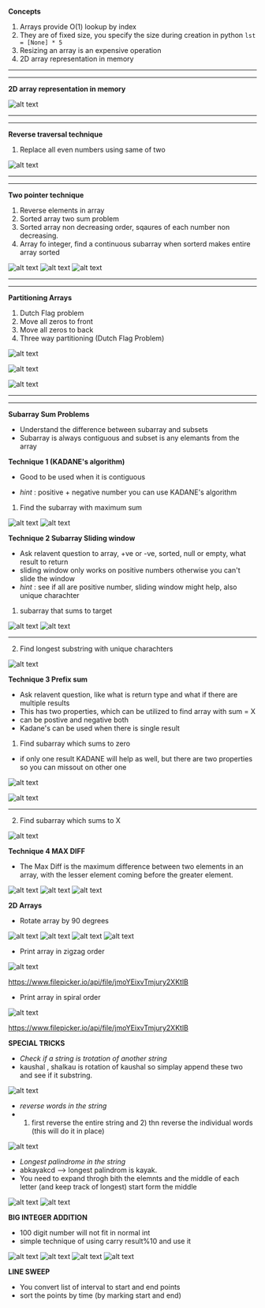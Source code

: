 **Concepts**

1. Arrays provide O(1) lookup by index
2. They are of fixed size, you specify the size during creation in python `lst = [None] * 5`
3. Resizing an array is an expensive operation
4. 2D array representation in memory

----
----
**2D array representation in memory**

![alt text](images/2d_representation.png "Title")

----
----

**Reverse traversal technique**
1. Replace all even numbers using same of two

![alt text](images/reverse_traversal.png "Title")

----
----

**Two pointer technique**
1. Reverse elements in array
2. Sorted array two sum problem
3. Sorted array non decreasing order, sqaures of each number non decreasing. 
4. Array fo integer, find a continuous subarray when sorterd makes entire array sorted


![alt text](images/traverse_both_ends.png "Title")
![alt text](images/sorted_array_squares.png "Title")
![alt text](images/find_subarray_which_makes_Array_sorted.png "Title")

----
----
**Partitioning Arrays**
1. Dutch Flag problem
2. Move all zeros to front
3. Move all zeros to back
4. Three way partitioning (Dutch Flag Problem)

![alt text](images/partition1.png "Title")

![alt text](images/partition2.png "Title")

![alt text](images/partition3.png "Title")


----
----
**Subarray Sum Problems**
- Understand the difference between subarray and subsets
- Subarray is always contiguous and subset is any elemants from the array

**Technique 1 (KADANE's algorithm)**
- Good to be used when it is contiguous

- *hint* : positive + negative number you can use KADANE's algorithm

1. Find the subarray with maximum sum 

![alt text](images/Kadane's_explaination.png "Title")
![alt text](images/Subarray_sum_kadanes.png "Title")

**Technique 2 Subarray Sliding window**
- Ask relavent question to array, +ve or -ve, sorted, null or empty, what result to return 
- sliding window only works on positive numbers otherwise you can't slide the window
- *hint* : see if all are positive number, sliding window might help, also unique charachter

1. subarray that sums to target

![alt text](images/sliding_window_1.png "Title")
![alt text](images/sliding_window_2.png "Title")

----

2. Find longest substring with unique charachters

![alt text](images/sliding_window_3.png "Title")


**Technique 3 Prefix sum**

- Ask relavent question, like what is return type and what if there are multiple results
- This has two properties, which can be utilized to find array with sum = X
- can be postive and negative both
- Kadane's can be used when there is single result

1. Find subarray which sums to zero

- if only one result KADANE will help as well, but there are two properties so you can missout on other one

![alt text](images/prefix_sum_1.png "Title")

![alt text](images/prefix_sum_2.png "Title")

----

2. Find subarray which sums to X

![alt text](images/prefix_sum_3.png "Title")


**Technique 4 MAX DIFF**

- The Max Diff is the maximum difference between two elements in an array, with the lesser element coming before the greater element.

![alt text](images/max_diff_1.png "Title")
![alt text](images/max_diff_2.png "Title")
![alt text](images/max_diff_3.png "Title")


**2D Arrays**

- Rotate array by 90 degrees

![alt text](images/matrix_rotate.png "Title")
![alt text](images/matrix_rotate_1.png "Title")
![alt text](images/matrix_rotate_2.png "Title")
![alt text](images/matrix_rotate_3.png "Title")


- Print array in zigzag order 

![alt text](images/array_zigzag.png "Title")

https://www.filepicker.io/api/file/jmoYEixvTmjury2XKtlB

- Print array in spiral order

![alt text](images/array_spiral.png "Title")

https://www.filepicker.io/api/file/jmoYEixvTmjury2XKtlB


**SPECIAL TRICKS**

- *Check if a string is trotation of another string*
- kaushal , shalkau is rotation of kaushal so simplay append these two and see if it substring.

![alt text](images/string_1.png "Title")

- *reverse words in the string*
-  1) first reverse the entire string and 2) thn reverse the individual words (this will do it in place)

![alt text](images/string_2.png "Title")

- *Longest palindrome in the string*
- abkayakcd --> longest palindrom is kayak. 
- You need to expand throgh bith the elemnts and the middle of each letter (and keep track of longest) start form the middle

![alt text](images/string_3.png "Title")
![alt text](images/longest_palindrom_substring.png "Title")


**BIG INTEGER ADDITION**

- 100 digit number will not fit in normal int
- simple technique of using carry result%10 and use it


![alt text](images/big_int_1.png "Title")
![alt text](images/big_int_2.png "Title")
![alt text](images/big_int_3.png "Title")
![alt text](images/bib_int_multiplication.png "Title")


**LINE SWEEP**

- You convert list of interval to start and end points
- sort the points by time (by marking start and end)

